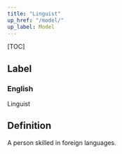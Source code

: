 ```yaml
---
title: "Linguist"
up_href: "/model/"
up_label: Model
---
```


[TOC]

## Label

### English
Linguist


## Definition
A person skilled in foreign languages. 


    
